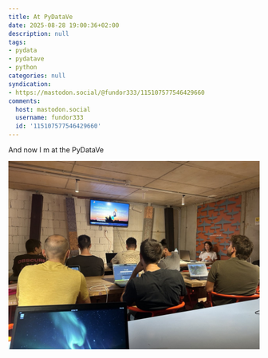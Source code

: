 ```yaml
---
title: At PyDataVe
date: 2025-08-28 19:00:36+02:00
description: null
tags:
- pydata
- pydatave
- python
categories: null
syndication:
- https://mastodon.social/@fundor333/115107577546429660
comments:
  host: mastodon.social
  username: fundor333
  id: '115107577546429660'
---
```


And now I m at the PyDataVe

![photo_5875103378315528352_y.jpg](photo_5875103378315528352_y.jpg)
